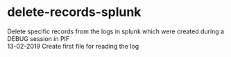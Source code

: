 # delete-records-splunk
Delete specific records from the logs in splunk which were created during a DEBUG session in PIF<br>
13-02-2019 Create first file for reading the log